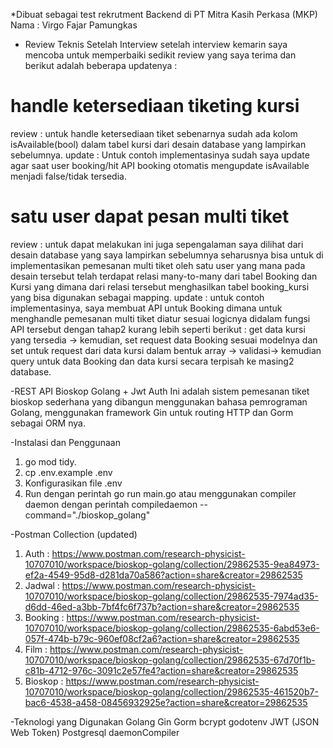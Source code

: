 *Dibuat sebagai test rekrutment Backend di PT Mitra Kasih Perkasa (MKP)
Nama   : Virgo Fajar Pamungkas

* Review Teknis Setelah Interview
  setelah interview kemarin saya mencoba untuk memperbaiki sedikit review yang saya terima dan berikut adalah beberapa updatenya :
  
# handle ketersediaan tiketing kursi 
review : untuk handle ketersediaan tiket sebenarnya sudah ada kolom isAvailable(bool) dalam tabel kursi dari desain database yang lampirkan sebelumnya. 
update : Untuk contoh implementasinya sudah saya update agar saat user booking/hit API booking otomatis mengupdate isAvailable menjadi false/tidak tersedia.

# satu user dapat pesan multi tiket
review : untuk dapat melakukan ini juga sepengalaman saya dilihat dari desain database yang saya lampirkan sebelumnya seharusnya bisa untuk di implementasikan pemesanan multi tiket oleh satu user yang mana pada desain tersebut telah terdapat relasi many-to-many dari tabel Booking dan Kursi yang dimana dari relasi tersebut menghasilkan tabel booking_kursi yang bisa digunakan sebagai mapping.
update : untuk contoh implementasinya, saya membuat API untuk Booking dimana untuk menghandle pemesanan multi tiket diatur sesuai logicnya didalam fungsi API tersebut dengan tahap2 kurang lebih seperti berikut : 
get data kursi yang tersedia -> kemudian, set request data Booking sesuai modelnya dan set untuk request dari data kursi dalam bentuk array -> validasi-> kemudian query untuk data Booking dan data kursi secara terpisah ke masing2 database. 


-REST API Bioskop Golang + Jwt Auth
Ini adalah sistem pemesanan tiket bioskop sederhana yang dibangun menggunakan bahasa pemrograman Golang, menggunakan framework Gin untuk routing HTTP dan Gorm sebagai ORM nya.

-Instalasi dan Penggunaan
1. go mod tidy.
2. cp .env.example .env
3. Konfigurasikan file .env
4. Run dengan perintah go run main.go atau menggunakan compiler daemon dengan perintah compiledaemon --command="./bioskop_golang"

-Postman Collection (updated)
1. Auth : https://www.postman.com/research-physicist-10707010/workspace/bioskop-golang/collection/29862535-9ea84973-ef2a-4549-95d8-d281da70a586?action=share&creator=29862535
2. Jadwal : https://www.postman.com/research-physicist-10707010/workspace/bioskop-golang/collection/29862535-7974ad35-d6dd-46ed-a3bb-7bf4fc6f737b?action=share&creator=29862535
3. Booking : https://www.postman.com/research-physicist-10707010/workspace/bioskop-golang/collection/29862535-6abd53e6-057f-474b-b79c-960ef08cf2a6?action=share&creator=29862535
4. Film : https://www.postman.com/research-physicist-10707010/workspace/bioskop-golang/collection/29862535-67d70f1b-c81b-4712-976c-3091c2e57fe4?action=share&creator=29862535
5. Bioskop : https://www.postman.com/research-physicist-10707010/workspace/bioskop-golang/collection/29862535-461520b7-bac6-4538-a458-08456932925e?action=share&creator=29862535

   
-Teknologi yang Digunakan
Golang
Gin
Gorm
bcrypt
godotenv
JWT (JSON Web Token)
Postgresql
daemonCompiler
